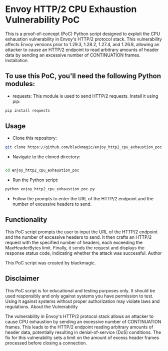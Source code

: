 # Envoy HTTP/2 CPU Exhaustion Vulnerability PoC

This is a proof-of-concept (PoC) Python script designed to exploit the CPU exhaustion vulnerability in Envoy's HTTP/2 protocol stack. This vulnerability affects Envoy versions prior to 1.29.3, 1.28.2, 1.27.4, and 1.26.8, allowing an attacker to cause an HTTP/2 endpoint to read arbitrary amounts of header data by sending an excessive number of CONTINUATION frames.
Installation

## To use this PoC, you'll need the following Python modules:
- requests: This module is used to send HTTP/2 requests. Install it using pip:
```bash
pip install requests
```

##  Usage

- Clone this repository:

```bash
git clone https://github.com/blackmagic/enjoy_http2_cpu_exhaustion_poc.git
```
- Navigate to the cloned directory:

```bash

cd enjoy_http2_cpu_exhaustion_poc
```
- Run the Python script:

```bash
python enjoy_http2_cpu_exhaustion_poc.py
```
-  Follow the prompts to enter the URL of the HTTP/2 endpoint and the number of excessive headers to send.

## Functionality

This PoC script prompts the user to input the URL of the HTTP/2 endpoint and the number of excessive headers to send. It then crafts an HTTP/2 request with the specified number of headers, each exceeding the MaxHeaderBytes limit. Finally, it sends the request and displays the response status code, indicating whether the attack was successful.
Author

This PoC script was created by blackmagic.

## Disclaimer

This PoC script is for educational and testing purposes only. It should be used responsibly and only against systems you have permission to test. Using it against systems without proper authorization may violate laws and regulations.
About the Vulnerability

The vulnerability in Envoy's HTTP/2 protocol stack allows an attacker to cause CPU exhaustion by sending an excessive number of CONTINUATION frames. This leads to the HTTP/2 endpoint reading arbitrary amounts of header data, potentially resulting in denial-of-service (DoS) conditions. The fix for this vulnerability sets a limit on the amount of excess header frames processed before closing a connection.
